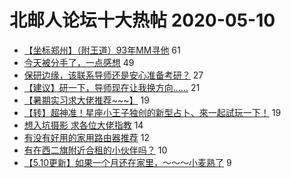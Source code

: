 # 北邮人论坛十大热帖 2020-05-10

- [【坐标郑州】（附王道）93年MM寻他](https://bbs.byr.cn/article/Friends/1959782) 61
- [今天被分手了，一点感想](https://bbs.byr.cn/article/Feeling/3145296) 49
- [保研边缘，该联系导师还是安心准备考研？](https://bbs.byr.cn/article/AimGraduate/1188007) 27
- [【建议】研一下，导师现在让我换方向......](https://bbs.byr.cn/article/Paper/40300) 21
- [【暑期实习求大佬推荐~~~】](https://bbs.byr.cn/article/Job/2088146) 19
- [【转】超神准！星座小王子独创的新型占卜、來一起試玩一下！](https://bbs.byr.cn/article/Constellations/326533) 19
- [想入坑摄影  求各位大佬指教](https://bbs.byr.cn/article/Photo/268872) 14
- [有没有好用的家用路由器推荐](https://bbs.byr.cn/article/DigiLife/313992) 12
- [有在西二旗附近合租的小伙伴吗？](https://bbs.byr.cn/article/Home/123568) 10
- [【5.10更新】如果一个月还在家里，～～～小麦熟了](https://bbs.byr.cn/article/Picture/3256915) 9


